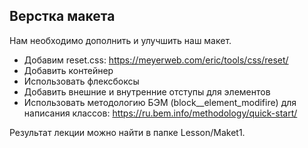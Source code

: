 ## Верстка макета
Нам необходимо дополнить и улучшить наш макет.

- Добавим reset.css: https://meyerweb.com/eric/tools/css/reset/   
- Добавить контейнер  
- Использовать флексбоксы  
- Добавить внешние и внутренние отступы для элементов  
- Использовать методологию БЭМ (block__element_modifire) для написания классов:   https://ru.bem.info/methodology/quick-start/  

Результат лекции можно найти в папке Lesson/Maket1.  